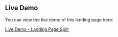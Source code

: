 ## Live Demo

You can view the live demo of this landing page here:

[Live Demo - Landing Page Split](https://landing-page-split-eosin.vercel.app/)

